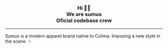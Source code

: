 <h3 align="center">Hi 🫶🏽 <br> We are sumus <br /> Oficial codebase crew</h3>
<hr />

Sumus is a modern apparel brand native to Colima. Imposing a new style in the scene. ✨

